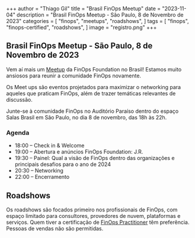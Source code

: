 +++
author = "Thiago Gil"
title = "Brasil FinOps Meetup"
date = "2023-11-04"
description = "Brasil FinOps Meetup - São Paulo, 8 de Novembro de 2023"
categories = [
    "finops",
    "meetups",
    "roadshows",
]
tags = [
    "finops",
    "finops-certified",
    "roadshows",
]
image = "registro.png"
+++

## Brasil FinOps Meetup - São Paulo, 8 de Novembro de 2023

Vem aí mais um [Meetup](https://www.finops.org/event/brasil-finops-meetup/) da FinOps Foundation no Brasil! Estamos muito ansiosos para reunir a comunidade FinOps novamente.

Os Meet ups são eventos projetados para maximizar o networking para aqueles que praticam FinOps, além de trazer temáticas relevantes de discussão.

Junte-se à comunidade FinOps no Auditório Paraíso dentro do espaço Salas Brasil em São Paulo, no dia 8 de novembro, das 18h às 22h.

### Agenda

* 18:00 – Check in & Welcome
* 19:00 – Abertura e anúncios FinOps Foundation: J.R.
* 19:30 – Painel: Qual a visão de FinOps dentro das organizações e principais desafios para o ano de 2024
* 20:30 – Networking
* 22:00 –  Encerramento

## Roadshows

Os roadshows são focados primeiro nos profissionais de FinOps, com espaço limitado para consultores, provedores de nuvem, plataformas e serviços. Quem tiver a certificação de [FinOps Practitioner](https://learn.finops.org/) têm preferência. Pessoas de vendas não são permitidas.
